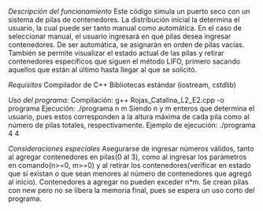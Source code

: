 *Descripción del funcionamiento*
Este código simula un puerto seco con un sistema de pilas de 
contenedores. La distribución inicial la determina el usuario, 
la cual puede ser tanto manual como automática.
En el caso de seleccionar manual, el usuario ingresará en qué
pilas desea ingresar contenedores. De ser automática, se asignarán
en orden de pilas vacías.
También se permite visualizar el estado actual de las pilas y 
retirar contenedores específicos que siguen el método LIFO, 
primero sacando aquellos que están al último hasta llegar al que
se solicitó.

*Requisitos*
Compilador de C++
Bibliotecas estándar (iostream, cstdlib)

*Uso del programa:*
Compilación: g++ Rojas_Catalina_L2_E2.cpp -o programa
Ejecución: ./programa n m
Siendo n y m enteros que determina el usuario, pues estos 
corresponden a la altura máxima de cada pila como al número de 
pilas totales, respectivamente.
Ejemplo de ejecución: ./programa 4 4

*Consideraciones especiales*
Asegurarse de ingresar números válidos, tanto al agregar contenedores
en pilas(0 al 3), como al ingresar los parámetros en comando(n>=0, m>=0)
y al retirar los contenedores(verificar en estado que sí existan o que 
sean menores al número de contenedores que agregó al inicio).
Contenedores a agregar no pueden exceder n*m.
Se crean pilas con new pero no se libera la memoria final,
pues se espera un uso corto del programa.
